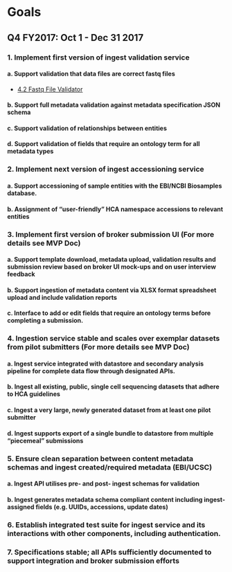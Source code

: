 # Goals

## Q4 FY2017: Oct 1 - Dec 31 2017

### 1. Implement first version of ingest validation service
#### a. Support validation that data files are correct fastq files
* [4.2 Fastq File Validator](../pages/services.md/#42-fastq-file-validator)
#### b. Support full metadata validation against metadata specification JSON schema
#### c. Support validation of relationships between entities
#### d. Support validation of fields that require an ontology term for all metadata types
### 2. Implement next version of ingest accessioning service 
#### a. Support accessioning of sample entities with the EBI/NCBI Biosamples database.
#### b.  Assignment of “user-friendly” HCA namespace accessions to relevant entities
### 3. Implement first version of broker submission UI (For more details see MVP Doc)
#### a. Support template download, metadata upload, validation results and submission review based on broker UI mock-ups and on user interview feedback
#### b. Support ingestion of metadata content via XLSX format spreadsheet upload and include validation reports
#### c. Interface to add or edit fields that require an ontology terms before completing a submission. 
### 4. Ingestion service stable and scales over exemplar datasets from pilot submitters (For more details see MVP Doc)
#### a. Ingest service integrated with datastore and secondary analysis pipeline for complete data flow through designated APIs.
#### b. Ingest all existing, public, single cell sequencing datasets that adhere to HCA guidelines
#### c. Ingest a very large, newly generated dataset from at least one pilot submitter
#### d. Ingest supports export of a single bundle to datastore from multiple “piecemeal” submissions
### 5. Ensure clean separation between content metadata schemas and ingest created/required metadata (EBI/UCSC)
#### a. Ingest API utilises pre- and post- ingest schemas for validation
#### b. Ingest generates metadata schema compliant content including ingest-assigned fields (e.g. UUIDs, accessions, update dates)
### 6. Establish integrated test suite for ingest service and its interactions with other components, including authentication.
### 7. Specifications stable; all APIs sufficiently documented to support integration and broker submission efforts
